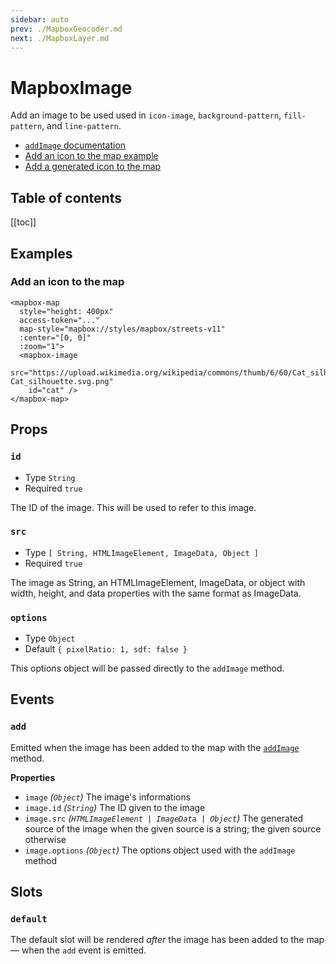 ```yaml
---
sidebar: auto
prev: ./MapboxGeocoder.md
next: ./MapboxLayer.md
---
```


# MapboxImage

Add an image to be used used in `icon-image`, `background-pattern`, `fill-pattern`, and `line-pattern`.

- [`addImage` documentation](https://docs.mapbox.com/mapbox-gl-js/api/#map#addimage)
- [Add an icon to the map example](https://docs.mapbox.com/mapbox-gl-js/example/add-image/)
- [Add a generated icon to the map](https://docs.mapbox.com/mapbox-gl-js/example/add-image-generated/)


<h2>Table of contents</h2>

[[toc]]

## Examples

### Add an icon to the map



<client-only>
  <mapbox-map
    style="margin-top: 1em; height: 400px;"
    :access-token="MAPBOX_API_KEY"
    map-style="mapbox://styles/mapbox/streets-v11"
    :center="[0, 0]"
    :zoom="1">
<mapbox-image
  src="https://upload.wikimedia.org/wikipedia/commons/thumb/6/60/Cat_silhouette.svg/400px-Cat_silhouette.svg.png"
  id="cat">
  <mapbox-layer
    id="points"
    :options="{
      type: 'symbol',
      source: {
        type: 'geojson',
        data: {
          type: 'FeatureCollection',
          features: [
            {
              type: 'Feature',
              geometry: {
                type: 'Point',
                coordinates: [0, 0]
              }
            }
          ]
        }
      },
      layout: {
        'icon-image': 'cat',
        'icon-size': 0.25
      }
    }" />
</mapbox-image>
  </mapbox-map>
</client-only>

```vue{7-9}
<mapbox-map
  style="height: 400px"
  access-token="..."
  map-style="mapbox://styles/mapbox/streets-v11"
  :center="[0, 0]"
  :zoom="1">
  <mapbox-image
    src="https://upload.wikimedia.org/wikipedia/commons/thumb/6/60/Cat_silhouette.svg/400px-Cat_silhouette.svg.png"
    id="cat" />
</mapbox-map>
```

## Props

### `id`

- Type `String`
- Required `true`

The ID of the image. This will be used to refer to this image.

### `src`

- Type `[ String, HTMLImageElement, ImageData, Object ]`
- Required `true`

The image as String, an HTMLImageElement, ImageData, or object with width, height, and data properties with the same format as ImageData.

### `options`

- Type `Object`
- Default `{ pixelRatio: 1, sdf: false }`

This options object will be passed directly to the `addImage` method.

## Events

### `add`

Emitted when the image has been added to the map with the [`addImage`](https://docs.mapbox.com/mapbox-gl-js/api/#map#addimage) method.

**Properties**

- `image` _(`Object`)_ The image's informations
- `image.id` _(`String`)_ The ID given to the image
- `image.src` _(`HTMLImageElement | ImageData | Object`)_ The generated source of the image when the given source is a string; the given source otherwise
- `image.options` _(`Object`)_ The options object used with the `addImage` method


## Slots

### `default`

The default slot will be rendered _after_ the image has been added to the map — when the `add` event is emitted.
